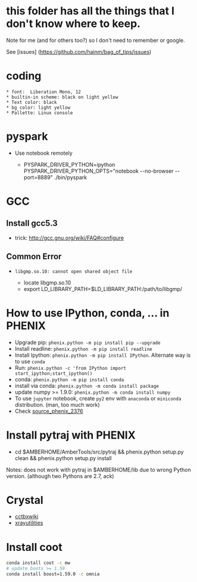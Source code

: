 # this folder has all the things that I don't know where to keep.

Note for me (and for others too?) so I don't need to remember or google.

See [issues] (https://github.com/hainm/bag_of_tips/issues)

coding
======
    * font:  Liberation Mono, 12
    * builtin-in scheme: black on light yellow
    * Text color: black
    * bg color: light yellow
    * Pallette: Linux console
    
pyspark
=======

- Use notebook remotely

    * PYSPARK_DRIVER_PYTHON=ipython \
      PYSPARK_DRIVER_PYTHON_OPTS="notebook --no-browser --port=8889" ./bin/pyspark

GCC
====

Install gcc5.3
---------------

- trick: http://gcc.gnu.org/wiki/FAQ#configure

Common Error
------------

- `libgmp.so.10: cannot open shared object file`

    - locate libgmp.so.10
    - export LD_LIBRARY_PATH=$LD_LIBRARY_PATH:/path/to/libgmp/

How to use IPython, conda, ... in PHENIX
=========================================

- Upgrade pip: `phenix.python -m pip install pip --upgrade`
- Install readline: `phenix.python -m pip install readline`
- Install Ipython: `phenix.python -m pip install IPython`. Alternate way is to use `conda`
- Run: `phenix.python -c 'from IPython import start_ipython;start_ipython()`
- conda: `phenix.python -m pip install conda`
- install via conda: `phenix.python -m conda install package`
- update numpy >= 1.9.0: `phenix.python -m conda install numpy`
- To use `jupyter` notebook, create `py2` env with `anaconda` or `miniconda` distribution. (man, too much work)
- Check [source_phenix_2376](https://github.com/hainm/notes/blob/master/phenix/source_phenix_2376.sh)

Install pytraj with PHENIX
===========================

- cd $AMBERHOME/AmberTools/src/pytraj && phenix.python setup.py clean && phenix.python setup.py install

Notes: does not work with pytraj in $AMBERHOME/lib due to wrong Python version. (although two Pythons are 2.7, ack)

Crystal
=======
- [cctbxwiki](http://cctbxwiki.bravais.net/CCTBX_Wiki)
- [xrayutilities](http://xrayutilities.sourceforge.net/index.html)

Install coot
============
```bash
conda install coot -c mw
# update boots >= 1.59
conda install boost=1.59.0 -c omnia
